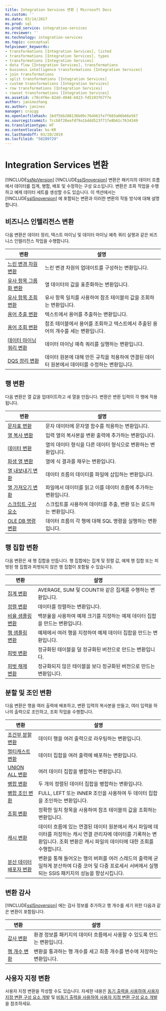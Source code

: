 ```yaml
---
title: Integration Services 변환 | Microsoft Docs
ms.custom: ''
ms.date: 03/14/2017
ms.prod: sql
ms.prod_service: integration-services
ms.reviewer: ''
ms.technology: integration-services
ms.topic: conceptual
helpviewer_keywords:
- transformations [Integration Services], listed
- transformations [Integration Services], types
- transformations [Integration Services]
- data flow [Integration Services], transformations
- business intelligence transformations [Integration Services]
- join transformations
- split transformations [Integration Services]
- custom transformations [Integration Services]
- row transformations [Integration Services]
- rowset transformations [Integration Services]
ms.assetid: c70c4f6e-82dd-4948-b923-fd5193f67f7e
author: janinezhang
ms.author: janinez
manager: craigg
ms.openlocfilehash: 16df5bb208136b09c76d461fe7f603a06b66e567
ms.sourcegitcommit: 7ccb8f28eafd79a1bddd523f71fe8b61c7634349
ms.translationtype: HT
ms.contentlocale: ko-KR
ms.lasthandoff: 03/20/2019
ms.locfileid: "58289729"
---
```

# <a name="integration-services-transformations"></a>Integration Services 변환
  [!INCLUDE[ssNoVersion](../../../includes/ssnoversion-md.md)] [!INCLUDE[ssISnoversion](../../../includes/ssisnoversion-md.md)] 변환은 패키지의 데이터 흐름에서 데이터를 집계, 병합, 배포 및 수정하는 구성 요소입니다. 변환은 조회 작업을 수행하고 예제 데이터 세트를 생성할 수도 있습니다. 이 섹션에서는 [!INCLUDE[ssISnoversion](../../../includes/ssisnoversion-md.md)] 에 포함되는 변환과 이러한 변환의 작동 방식에 대해 설명합니다.  
  
## <a name="business-intelligence-transformations"></a>비즈니스 인텔리전스 변환  
 다음 변환은 데이터 정리, 텍스트 마이닝 및 데이터 마이닝 예측 쿼리 실행과 같은 비즈니스 인텔리전스 작업을 수행합니다.  
  
|변환|설명|  
|--------------------|-----------------|  
|[느린 변경 차원 변환](../../../integration-services/data-flow/transformations/slowly-changing-dimension-transformation.md)|느린 변경 차원의 업데이트를 구성하는 변환입니다.|  
|[유사 항목 그룹화 변환](../../../integration-services/data-flow/transformations/fuzzy-grouping-transformation.md)|열 데이터의 값을 표준화하는 변환입니다.|  
|[유사 항목 조회 변환](../../../integration-services/data-flow/transformations/fuzzy-lookup-transformation.md)|유사 항목 일치를 사용하여 참조 테이블의 값을 조회하는 변환입니다.|  
|[용어 추출 변환](../../../integration-services/data-flow/transformations/term-extraction-transformation.md)|텍스트에서 용어를 추출하는 변환입니다.|  
|[용어 조회 변환](../../../integration-services/data-flow/transformations/term-lookup-transformation.md)|참조 테이블에서 용어를 조회하고 텍스트에서 추출된 용어의 개수를 세는 변환입니다.|  
|[데이터 마이닝 쿼리 변환](../../../integration-services/data-flow/transformations/data-mining-query-transformation.md)|데이터 마이닝 예측 쿼리를 실행하는 변환입니다.|  
|[DQS 정리 변환](../../../integration-services/data-flow/transformations/dqs-cleansing-transformation.md)|데이터 원본에 대해 만든 규칙을 적용하여 연결된 데이터 원본에서 데이터를 수정하는 변환입니다.|  
  
## <a name="row-transformations"></a>행 변환  
 다음 변환은 열 값을 업데이트하고 새 열을 만듭니다. 변환은 변환 입력의 각 행에 적용됩니다.  
  
|변환|설명|  
|--------------------|-----------------|  
|[문자표 변환](../../../integration-services/data-flow/transformations/character-map-transformation.md)|문자 데이터에 문자열 함수를 적용하는 변환입니다.|  
|[열 복사 변환](../../../integration-services/data-flow/transformations/copy-column-transformation.md)|입력 열의 복사본을 변환 출력에 추가하는 변환입니다.|  
|[데이터 변환](../../../integration-services/data-flow/transformations/data-conversion-transformation.md)|열의 데이터 형식을 다른 데이터 형식으로 변환하는 변환입니다.|  
|[파생 열 변환](../../../integration-services/data-flow/transformations/derived-column-transformation.md)|열에 식 결과를 채우는 변환입니다.|  
|[열 내보내기 변환](../../../integration-services/data-flow/transformations/export-column-transformation.md)|데이터 흐름의 데이터를 파일에 삽입하는 변환입니다.|  
|[열 가져오기 변환](../../../integration-services/data-flow/transformations/import-column-transformation.md)|파일에서 데이터를 읽고 이를 데이터 흐름에 추가하는 변환입니다.|  
|[스크립트 구성 요소](../../../integration-services/data-flow/transformations/script-component.md)|스크립트를 사용하여 데이터를 추출, 변환 또는 로드하는 변환입니다.|  
|[OLE DB 명령 변환](../../../integration-services/data-flow/transformations/ole-db-command-transformation.md)|데이터 흐름의 각 행에 대해 SQL 명령을 실행하는 변환입니다.|  
  
## <a name="rowset-transformations"></a>행 집합 변환  
 다음 변환은 새 행 집합을 만듭니다. 행 집합에는 집계 및 정렬 값, 예제 행 집합 또는 피벗된 행 집합과 피벗되지 않은 행 집합이 포함될 수 있습니다.  
  
|변환|설명|  
|--------------------|-----------------|  
|[집계 변환](../../../integration-services/data-flow/transformations/aggregate-transformation.md)|AVERAGE, SUM 및 COUNT와 같은 집계를 수행하는 변환입니다.|  
|[정렬 변환](../../../integration-services/data-flow/transformations/sort-transformation.md)|데이터를 정렬하는 변환입니다.|  
|[비율 샘플링 변환](../../../integration-services/data-flow/transformations/percentage-sampling-transformation.md)|백분율을 사용하여 예제 크기를 지정하는 예제 데이터 집합을 만드는 변환입니다.|  
|[행 샘플링 변환](../../../integration-services/data-flow/transformations/row-sampling-transformation.md)|예제에서 여러 행을 지정하여 예제 데이터 집합을 만드는 변환입니다.|  
|[피벗 변환](../../../integration-services/data-flow/transformations/pivot-transformation.md)|정규화된 테이블을 덜 정규화된 버전으로 만드는 변환입니다.|  
|[피벗 해제 변환](../../../integration-services/data-flow/transformations/unpivot-transformation.md)|정규화되지 않은 테이블을 보다 정규화된 버전으로 만드는 변환입니다.|  
  
## <a name="split-and-join-transformations"></a>분할 및 조인 변환  
 다음 변환은 행을 여러 출력에 배포하고, 변환 입력의 복사본을 만들고, 여러 입력을 하나의 출력으로 조인하고, 조회 작업을 수행합니다.  
  
|변환|설명|  
|--------------------|-----------------|  
|[조건부 분할 변환](../../../integration-services/data-flow/transformations/conditional-split-transformation.md)|데이터 행을 여러 출력으로 라우팅하는 변환입니다.|  
|[멀티캐스트 변환](../../../integration-services/data-flow/transformations/multicast-transformation.md)|데이터 집합을 여러 출력에 배포하는 변환입니다.|  
|[UNION ALL 변환](../../../integration-services/data-flow/transformations/union-all-transformation.md)|여러 데이터 집합을 병합하는 변환입니다.|  
|[병합 변환](../../../integration-services/data-flow/transformations/merge-transformation.md)|두 개의 정렬된 데이터 집합을 병합하는 변환입니다.|  
|[병합 조인 변환](../../../integration-services/data-flow/transformations/merge-join-transformation.md)|FULL, LEFT 또는 INNER 조인을 사용하여 두 데이터 집합을 조인하는 변환입니다.|  
|[조회 변환](../../../integration-services/data-flow/transformations/lookup-transformation.md)|정확한 일치 항목을 사용하여 참조 테이블의 값을 조회하는 변환입니다.|  
|[캐시 변환](../../../integration-services/data-flow/transformations/cache-transform.md)|데이터 흐름에 있는 연결된 데이터 원본에서 캐시 파일에 데이터를 저장하는 캐시 연결 관리자에 데이터를 기록하는 변환입니다. 조회 변환은 캐시 파일의 데이터에 대한 조회를 수행합니다.|  
|[분산 데이터 배포자 변환](../../../integration-services/data-flow/transformations/balanced-data-distributor-transformation.md)|변환을 통해 들어오는 행의 버퍼를 여러 스레드의 출력에 균일하게 분산하여 다중 코어 및 다중 프로세서 서버에서 실행되는 SSIS 패키지의 성능을 향상시킵니다.|  
  
## <a name="auditing-transformations"></a>변환 감사  
 [!INCLUDE[ssISnoversion](../../../includes/ssisnoversion-md.md)] 에는 감사 정보를 추가하고 행 개수를 세기 위한 다음과 같은 변환이 포함됩니다.  
  
|변환|설명|  
|--------------------|-----------------|  
|[감사 변환](../../../integration-services/data-flow/transformations/audit-transformation.md)|환경 정보를 패키지의 데이터 흐름에서 사용할 수 있도록 만드는 변환입니다.|  
|[행 개수 변환](../../../integration-services/data-flow/transformations/row-count-transformation.md)|변환을 통과하는 행 개수를 세고 최종 개수를 변수에 저장하는 변환입니다.|  
  
## <a name="custom-transformations"></a>사용자 지정 변환  
 사용자 지정 변환을 작성할 수도 있습니다. 자세한 내용은 [동기 출력을 사용하여 사용자 지정 변환 구성 요소 개발](../../../integration-services/extending-packages-custom-objects-data-flow-types/developing-a-custom-transformation-component-with-synchronous-outputs.md) 및 [비동기 출력을 사용하여 사용자 지정 변환 구성 요소 개발](../../../integration-services/extending-packages-custom-objects-data-flow-types/developing-a-custom-transformation-component-with-asynchronous-outputs.md)을 참조하세요.  
  
  
